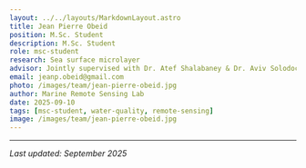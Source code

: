 ```yaml
---
layout: ../../layouts/MarkdownLayout.astro
title: Jean Pierre Obeid
position: M.Sc. Student
description: M.Sc. Student
role: msc-student
research: Sea surface microlayer
advisor: Jointly supervised with Dr. Atef Shalabaney & Dr. Aviv Solodoch
email: jeanp.obeid@gmail.com
photo: /images/team/jean-pierre-obeid.jpg
author: Marine Remote Sensing Lab
date: 2025-09-10
tags: [msc-student, water-quality, remote-sensing]
image: /images/team/jean-pierre-obeid.jpg
---
```


---

*Last updated: September 2025*